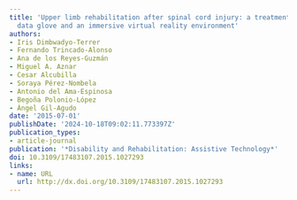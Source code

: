 ```yaml
---
title: 'Upper limb rehabilitation after spinal cord injury: a treatment based on a
  data glove and an immersive virtual reality environment'
authors:
- Iris Dimbwadyo-Terrer
- Fernando Trincado-Alonso
- Ana de los Reyes-Guzmán
- Miguel A. Aznar
- Cesar Alcubilla
- Soraya Pérez-Nombela
- Antonio del Ama-Espinosa
- Begoña Polonio-López
- Ángel Gil-Agudo
date: '2015-07-01'
publishDate: '2024-10-18T09:02:11.773397Z'
publication_types:
- article-journal
publication: '*Disability and Rehabilitation: Assistive Technology*'
doi: 10.3109/17483107.2015.1027293
links:
- name: URL
  url: http://dx.doi.org/10.3109/17483107.2015.1027293
---
```

